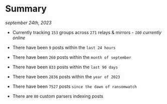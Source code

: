 
# Summary
_september 24th, 2023_

- Currently tracking `153` groups across `271` relays & mirrors - _`100` currently online_

- There have been `9` posts within the `last 24 hours`

- There have been `260` posts within the `month of september`

- There have been `833` posts within the `last 90 days`

- There have been `2836` posts within the `year of 2023`

- There have been `7527` posts `since the dawn of ransomwatch`

- There are `80` custom parsers indexing posts
